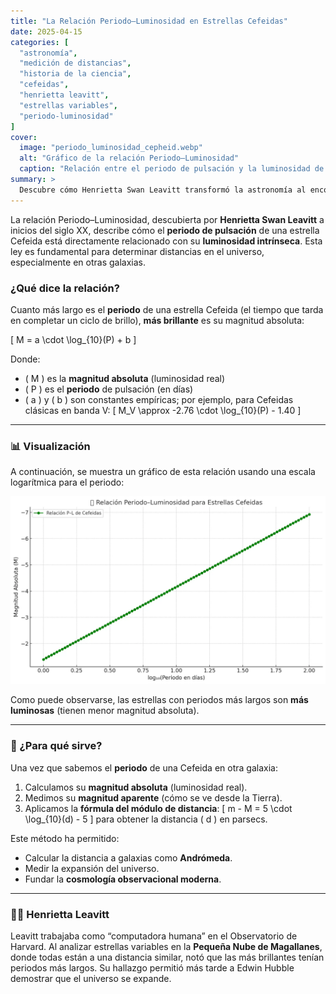 ```yaml
---
title: "La Relación Periodo–Luminosidad en Estrellas Cefeidas"
date: 2025-04-15
categories: [
  "astronomía",
  "medición de distancias",
  "historia de la ciencia",
  "cefeidas",
  "henrietta leavitt",
  "estrellas variables",
  "periodo-luminosidad"
]
cover:
  image: "periodo_luminosidad_cepheid.webp"
  alt: "Gráfico de la relación Periodo–Luminosidad"
  caption: "Relación entre el periodo de pulsación y la luminosidad de estrellas Cefeidas clásicas."
summary: >
  Descubre cómo Henrietta Swan Leavitt transformó la astronomía al encontrar una relación entre el brillo y el periodo de las estrellas Cefeidas, clave para medir distancias cósmicas.
---
```


La relación Periodo–Luminosidad, descubierta por **Henrietta Swan Leavitt** a inicios del siglo XX, describe cómo el **periodo de pulsación** de una estrella Cefeida está directamente relacionado con su **luminosidad intrínseca**. Esta ley es fundamental para determinar distancias en el universo, especialmente en otras galaxias.

### ¿Qué dice la relación?

Cuanto más largo es el **periodo** de una estrella Cefeida (el tiempo que tarda en completar un ciclo de brillo), **más brillante** es su magnitud absoluta:

\[
M = a \cdot \log_{10}(P) + b
\]

Donde:
- \( M \) es la **magnitud absoluta** (luminosidad real)
- \( P \) es el **periodo** de pulsación (en días)
- \( a \) y \( b \) son constantes empíricas; por ejemplo, para Cefeidas clásicas en banda V:
  \[
  M_V \approx -2.76 \cdot \log_{10}(P) - 1.40
  \]

---

### 📊 Visualización

A continuación, se muestra un gráfico de esta relación usando una escala logarítmica para el periodo:

![Relación Periodo–Luminosidad](periodo_luminosidad_cepheid.webp)

Como puede observarse, las estrellas con periodos más largos son **más luminosas** (tienen menor magnitud absoluta).

---

### 🧭 ¿Para qué sirve?

Una vez que sabemos el **periodo** de una Cefeida en otra galaxia:

1. Calculamos su **magnitud absoluta** (luminosidad real).
2. Medimos su **magnitud aparente** (cómo se ve desde la Tierra).
3. Aplicamos la **fórmula del módulo de distancia**:
   \[
   m - M = 5 \cdot \log_{10}(d) - 5
   \]
   para obtener la distancia \( d \) en parsecs.

Este método ha permitido:
- Calcular la distancia a galaxias como **Andrómeda**.
- Medir la expansión del universo.
- Fundar la **cosmología observacional moderna**.

---

### 👩‍🔬 Henrietta Leavitt

Leavitt trabajaba como “computadora humana” en el Observatorio de Harvard. Al analizar estrellas variables en la **Pequeña Nube de Magallanes**, donde todas están a una distancia similar, notó que las más brillantes tenían periodos más largos. Su hallazgo permitió más tarde a Edwin Hubble demostrar que el universo se expande.
